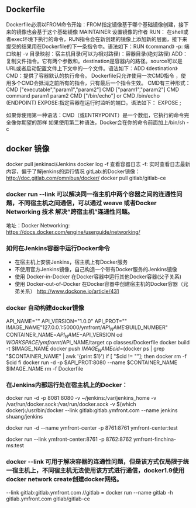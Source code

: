 ## Dockerfile
Dockerfile必须以FROM命令开始：FROM指定镜像基于哪个基础镜像创建，接下来的镜像也会基于这个基础镜像
MAINTAINER <author name> 设置镜像的作者
RUN： 在shell或者exec环境下执行的命令，RUN指令会在新创建的镜像上添加新的层面，接下来提交的结果用在Dockerfile的下一条指令中。语法如下：RUN 《command》
-p: 端口映射
-v 目录映射：宿主机目录(可以为相对路径)：容器目录(绝对路径)
ADD：复制文件指令。它有两个参数<source>和<description>。destination是容器内的路径。source可以是URL或者启动配置文件上下文中的一个文件。语法如下：ADD <src> 《destination》
CMD：提供了容器默认的执行命令。 Dockerfile只允许使用一次CMD指令 ，使用多个CMD会抵消之前所有的指令，只有最后一个指令生效。 CMD有三种形式：
CMD ["executable","param1","param2"]
CMD ["param1","param2"]
CMD command param1 param2
CMD ["/bin/echo"] or CMD /bin/echo  (ENDPOINT)
EXPOSE:指定容器在运行时监听的端口。语法如下：
EXPOSE <port>;

如果你使用第一种语法：CMD（或ENTRYPOINT）是一个数组，它执行的命令完全像你期望的那样
如果使用第二种语法，Docker会在你的命令前面加上/bin/sh -c
## docker 镜像
docker pull jenkinsci/Jenkins
docker log -f 查看容器日志
-f: 实时查看日志最新内容，偏于了解jenkins的运行情况
gitLab:的Docker镜像：http://doc.gitlab.com/omnibus/docker/
docker pull gitlab/gitlab-ce


### docker run --link 可以解决同一宿主机中两个容器之间的连通性问题，不同宿主机之间通信，可以通过 weave 或者Docker Networking 技术 解决“跨宿主机”连通性问题。
地址：Docker Networking: https://docs.docker.com/engine/userguide/networking/

### 如何在Jenkins容器中运行Docker命令
* 在宿主机上安装Jenkins，宿主机上有Docker服务
* 不使用官方Jenkins镜像，自己构造一个带有Docker服务的Jenkins镜像
* 使用 Docker-in-Docker 在Docker容器中运行其他Docker容器(父子关系)
* 使用 Docker-out-of-Docker 在Docker容器中创建宿主机的Docker容器（兄弟关系）
http://www.dockone.io/article/431

### docker 自动构建docker镜像
API_NAME=""
API_VERSION="1.0.0"
API_PROT=""
IMAGE_NAME"127.0.0.1:50000/ymfront/$API_NAME:$BUILD_NUMBER"
CONTAINER_NAME=$API_NAME-$API_VERSION
cd $WORKSPACE/ymfrornt/$API_NAME/target
cp classes/Dockerfile
docker build -t $IMAGE_NAME
docker push $IMAGE_NAME
cid=$(docker ps | grep "$CONTAINER_NAME" | awk '{print $1}')
if [ "$cid != ""]; then
    docker rm -f $cid
fi
docker run -d -p $API_PROT:8080 --name $CONTAINER_NAME $IMAGE_NAME
rm -f Dockerfile

### 在Jenkins内部运行处在宿主机上的Docker：
docker run -d -p 8081:8080 -v ~/jenkins:/var/jenkins_home -v /var/run/docker.sock:/var/run/docker.sock -v $(which docker):/usr/bin/docker --link gitlab:gitlab.ymfront.com --name jenkins shuang/jenkins

docker run -d --name ymfront-center -p 8761:8761 ymfront-center:test

docker run --link ymfront-center:8761 -p 8762:8762 ymfront-finchina-ms:test

### docker --link 可用于解决容器的连通性问题，但是该方式仅局限于统一宿主机上，不同宿主机无法使用该方式进行通信，docker1.9使用docker network create创建docker网络。
 --link gitlab:gitlab.ymfront.com  //gitlab = docker run --name gitlab -h gitlab.ymfront.com gitlab/gitlab-ce

